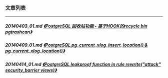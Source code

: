 ### 文章列表  
----  
##### 20140403_01.md   [《PostgreSQL 回收站功能 - 基于HOOK的recycle bin pgtrashcan》](20140403_01.md)  
##### 20140409_01.md   [《PostgreSQL pg_current_xlog_insert_location() & pg_current_xlog_location()》](20140409_01.md)  
##### 20140414_01.md   [《PostgreSQL leakproof function in rule rewrite("attack" security_barrier views)》](20140414_01.md)  
